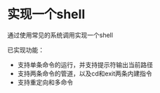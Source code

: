 # 实现一个shell

通过使用常见的系统调用实现一个shell

已实现功能：

- 支持单条命令的运行，并支持提示符输出当前路径
- 支持两条命令的管道，以及cd和exit两条内建指令
- 支持重定向和多命令

